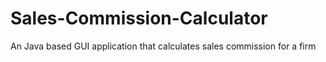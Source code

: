 # Sales-Commission-Calculator
An Java based GUI application that calculates sales commission for a firm
